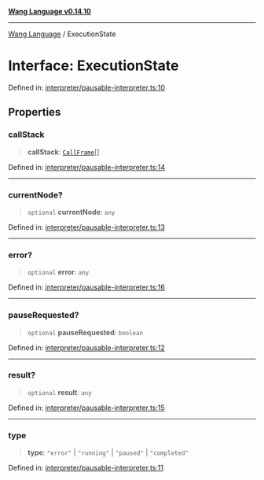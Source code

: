 [**Wang Language v0.14.10**](../README.md)

***

[Wang Language](../globals.md) / ExecutionState

# Interface: ExecutionState

Defined in: [interpreter/pausable-interpreter.ts:10](https://github.com/artpar/wang/blob/914dd143e8b6182e76382164a1f196c5d1006f9d/src/interpreter/pausable-interpreter.ts#L10)

## Properties

### callStack

> **callStack**: [`CallFrame`](CallFrame.md)[]

Defined in: [interpreter/pausable-interpreter.ts:14](https://github.com/artpar/wang/blob/914dd143e8b6182e76382164a1f196c5d1006f9d/src/interpreter/pausable-interpreter.ts#L14)

***

### currentNode?

> `optional` **currentNode**: `any`

Defined in: [interpreter/pausable-interpreter.ts:13](https://github.com/artpar/wang/blob/914dd143e8b6182e76382164a1f196c5d1006f9d/src/interpreter/pausable-interpreter.ts#L13)

***

### error?

> `optional` **error**: `any`

Defined in: [interpreter/pausable-interpreter.ts:16](https://github.com/artpar/wang/blob/914dd143e8b6182e76382164a1f196c5d1006f9d/src/interpreter/pausable-interpreter.ts#L16)

***

### pauseRequested?

> `optional` **pauseRequested**: `boolean`

Defined in: [interpreter/pausable-interpreter.ts:12](https://github.com/artpar/wang/blob/914dd143e8b6182e76382164a1f196c5d1006f9d/src/interpreter/pausable-interpreter.ts#L12)

***

### result?

> `optional` **result**: `any`

Defined in: [interpreter/pausable-interpreter.ts:15](https://github.com/artpar/wang/blob/914dd143e8b6182e76382164a1f196c5d1006f9d/src/interpreter/pausable-interpreter.ts#L15)

***

### type

> **type**: `"error"` \| `"running"` \| `"paused"` \| `"completed"`

Defined in: [interpreter/pausable-interpreter.ts:11](https://github.com/artpar/wang/blob/914dd143e8b6182e76382164a1f196c5d1006f9d/src/interpreter/pausable-interpreter.ts#L11)
